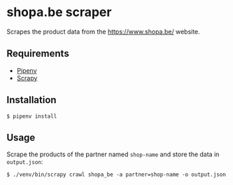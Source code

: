 shopa.be scraper
===============

Scrapes the product data from the https://www.shopa.be/ website.


Requirements
------------

* [Pipenv](https://github.com/pypa/pipenv)
* [Scrapy](https://scrapy.org)


Installation
------------

```
$ pipenv install
```


Usage
-----

Scrape the products of the partner named `shop-name` and store the data in `output.json`:

```
$ ./venv/bin/scrapy crawl shopa_be -a partner=shop-name -o output.json
```
